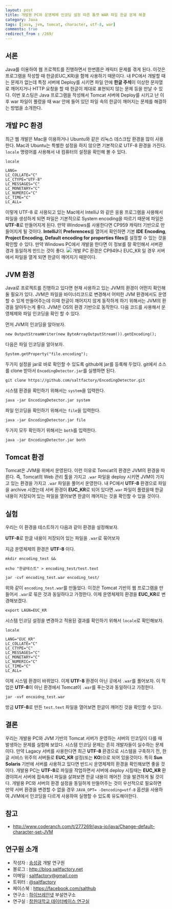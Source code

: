 ```yaml
---
layout: post
title: 개발용 PC와 운영체제 인코딩 설정 따른 톰캣 WAR 파일 한글 문제 해결
category: Java
tags: [java, jvm, tomcat, character, utf-8, war]
comments: true
redirect_from : /269/
---
```


## 서론

Java를 이용하여 웹 프로젝트를 진행하면서 한번쯤은 캐릭터 문제를 겪게 된다. 이것은 프로그램을 작성할 때 한글(EUC_KR)을 함께 사용하기 때문이다. 내 PC에서 개발할 때는 문제가 없는데 특정 서버에 Deploy를 시키면 파일 안에 **한글 주석**이 이상한 문자열로 깨어지거나 HTTP 요청을 할 때 한글이 제대로 표현되지 않는 문제 등을 만날 수 있다. 이번 포스팅은 Java 프로그램을 작성해서 Tomcat 서버에 Deploy를 시키고 난 이후 war 파일이 풀렸을 때 war 안에 들어 있던 파일 속의 한글이 깨어지는 문제를 해결하는 방법을 소개한다.

<!--more-->

## 개발 PC 환경

최근 웹 개발은 Mac을 이용하거나 Ubuntu와 같은 리눅스 데스크탑 환경을 많이 사용한다. Mac과 Ubuntu는 특별한 설정을 하지 않으면 기본적으로 UTF-8 환경을 가진다. `locale` 명령어를 사용해서 내 컴퓨터의 설정을 확인해 볼 수 있다.

```
locale
```

```
LANG=
LC_COLLATE="C"
LC_CTYPE="UTF-8"
LC_MESSAGES="C"
LC_MONETARY="C"
LC_NUMERIC="C"
LC_TIME="C"
LC_ALL=
```
이렇게 UTF-8 로 사용되고 있는 Mac에서 IntelliJ 와 같은 응용 프로그램을 사용해서 파일을 생성하게 되면 파일은 기본적으로 System encoding을 따르기 때문에 파일은 **UTF-8**로 만들어지게 된다. 만약 Windows를 사용한다면 CP959 캐릭터 기반으로 만들어지게 될 것이다. **IntelliJ**의 **Preferences**를 열어서 확인하면 기본 **IDE Encoding**, **Project Encoding**, **Default encoding for properties files**를 설정할 수 있는 것을 확인할 수 있다. 만약 Windows PC에서 개발을 한다면 이 정보를 잘 확인해서 서버환경과 동일하게 만드는 것이 좋다.
![](http://assets.hibrainapps.net/images/var/albums/posts/Screen%20Shot%202015-03-20%20at%203_35_13%20PM-01.png?m=1426842028)
개발 PC 환경은 CP949나 EUC_KR 일 경우 서버에서 파일을 열게 되면 한글이 깨어지기 때문이다.

## JVM 환경

Java로 프로젝트를 진행하고 있다면 현재 사용하고 있는 JVM의 환경이 어떤지 확인해 둘 필요가 있다. JVM은 파일을 바이너리코드로 변경해서 어떠한 JVM 환경에서도 운영할 수 있게 만들어주는데 이때 한글이 깨어지지 않게 동작하게 하기 위해서는 JVM의 환경을 알아두는게 좋다. JVM은 OS의 환경 기반으로 동작한다. 다음 코드를 사용해서 운영체제와 파일 인코딩을 확인 할 수 있다.

먼저 JVM의 인코딩을 알아보자.

```
new OutputStreamWriter(new ByteArrayOutputStream()).getEncoding();
```

다음은 파일 인코딩을 알아보자.

```
System.getProperty("file.encoding");
```

두가지 설정을 jar로 바로 확인할 수 있도록 github에 jar를 등록해 두었다. git에서 소스를 clone 받아서 `EncodingDetector.jar`를 실행하면 된다.

```
git clone https://github.com/saltfactory/EncodingDetector.git
```

시스템 환경을 확인하기 위해서는 `system`을 입력한다.

```
java -jar EncodingDetector.jar system
```

파일 인코딩을 확인하기 위해서는 `file`을 입력한다.

```
java -jar EncodingDetector.jar file
```

두가지 모두 확인하기 위해서는 `both`를 입력한다.

```
java -jar EncodingDetector.jar both
```

## Tomcat 환경

Tomcat은 JVM을 위에서 운영된다. 이런 이유로 Tomcat의 환경은 JVM의 환경을 따른다. 즉, Tomcat의 Web 관리 툴을 가지고 `.war` 파일을 deploy 시키면  JVM이 가지고 있는 환경을 가지고 `.war` 파일을 풀어서 운영한다. 내 PC에서 **UTF-8** 환경으로 파일을 archive 시켰는데 서버 환경이 **EUC_KR**로 되어 있다면`.war` 파일이 풀렸을때 한글 내용이 저장되어 있는 파일을 열어보면 한글이 깨어지는 것을 확인할 수 있을 것이다.

## 실험

우리는 이 환경을 테스트하기 다음과 같이 환경을 설정해보자.

**UTF-8**로 한글 내용이 저장되어 있는 파일을 `.war`로 묶어보자

지금 운영체제의 환경은 **UTF-8** 이다.

```
mkdir encoding_test &&
```

```
echo "한글테스트" > encoding_test/test.text
```

```
jar -cvf encoding_test.war encoding_test/
```

위와 같이 `encoding_test.war`를 만들었다. 이것은 Tomcat 기반의 웹 프로그램을 만들어서 `.war`로 묶은 것과 동일하다고 가정한다.
이제 운영체제의 환경을 **EUC_KR**로 변경해보겠다.

```
export LAGN=EUC_KR
```

시스템 인코딩 설정을 변경하고 적용된 결과를 확인하기 위해서 `locale`로 확인해보자.

```
locale
```

```
LANG="EUC_KR"
LC_COLLATE="C"
LC_CTYPE="C"
LC_MESSAGES="C"
LC_MONETARY="C"
LC_NUMERIC="C"
LC_TIME="C"
LC_ALL=
```

이제 시스템 환경이 바뀌었다. 이제 **UTF-8** 환경이 아닌 곳에서 `.war`를 풀어보자. 이 작업은 **UTF-8**이 아닌 환경에서 Tomcat이 `.war`를 푸는것과 동일하다고 가정한다.

```
jar -xvf encoidng_test.war
```
방금 **UTF-8**로 만든 `test.text` 파일을 열어보면 한글이 깨어진 것을 확인할 수 있다.


## 결론

우리는 개발용 PC와 JVM 기반의 Tomcat 서버가 운영하는 서버의 인코딩이 다를 때 발생하는 문제를 실험해 보았다. 시스템 인코딩 문제는 흔히 개발자들이 실수하는 문제이다. 만약 Lagacy 서버를 사용한다면 최근 **UTF-8** 환경으로 시스템을 구축하기 전, 한글 서비스 위주의 서버들로 **EUC_KR** 설정(또는 **KO**)으로 되어 있을것이다. 특히 **Sun Solaris** 기반에 서버를 사용하고 있다면 반드시 운영체제의 환경을 확인해보면 좋을 것이다. 개발용 PC는 **UTF-8**로 파일을 작업하면서 서버에 deploy 시킬때는 **EUC_KR** 환경이여서 서버에 접속해서 파일을 살펴보면 한글 내용이 깨어진 것을 발견하게 될 것이다. 개발용 PC와 서버의 환경 설정을 동일하게 만들어주는 것이 우선적으로 필요하면 만약 서버 환경을 변경할 수 없을 경우 `JAVA_OPT= -Dencoding=utf-8` 옵션을 사용하여 JVM에서 인코딩을 다르게 사용하여 실행할 수 있도록 유도해야한다.


## 참고

- http://www.coderanch.com/t/277269/java-io/java/Change-default-character-set-JVM


## 연구원 소개

* 작성자 : [송성광](http://about.me/saltfactory) 개발 연구원
* 블로그 : http://blog.saltfactory.net
* 이메일 : [saltfactory@gmail.com](mailto:saltfactory@gmail.com)
* 트위터 : [@saltfactory](https://twitter.com/saltfactory)
* 페이스북 : https://facebook.com/salthub
* 연구소 : [하이브레인넷](http://www.hibrain.net) 부설연구소
* 연구실 : [창원대학교 데이터베이스 연구실](http://dblab.changwon.ac.kr)
